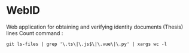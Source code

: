 # WebID
Web application for obtaining and verifying identity documents (Thesis)
lines Count command : 
```shell
git ls-files | grep '\.ts\|\.js$\|\.vue\|\.py' | xargs wc -l
```
